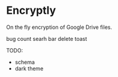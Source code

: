 # Encryptly

On the fly encryption of Google Drive files.

bug count searh bar
delete toast 

TODO:
- schema
- dark theme